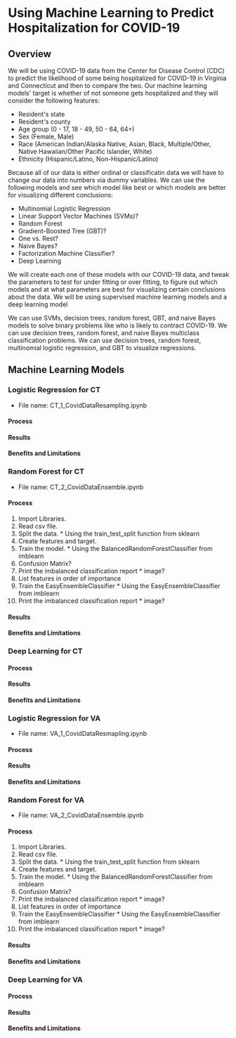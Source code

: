 # Using Machine Learning to Predict Hospitalization for COVID-19

## Overview

  We will be using COVID-19 data from the Center for Disease Control (CDC) to predict the likelihood of some being hospitalized for COVID-19 in Virginia and Connecticut and then to compare the two. Our machine learning models' target is whether of not someone gets hospitalized and they will consider the following features:
  
  * Resident's state
  * Resident's county
  * Age group (0 - 17, 18 - 49, 50 - 64, 64+)
  * Sex (Female, Male)
  * Race (American Indian/Alaska Native, Asian, Black, Multiple/Other, Native Hawaiian/Other Pacific Islander, White)
  * Ethnicity (Hispanic/Latino, Non-Hispanic/Latino)

  Because all of our data is either ordinal or classificatin data we will have to change our data into numbers via dummy variables. We can use the following models and see which model like best or which models are better for visualizing different conclusions:
  
  * Multinomial Logistic Regression
  * Linear Support Vector Machines (SVMs)?
  * Random Forest
  * Gradient-Boosted Tree (GBT)?
  * One vs. Rest?
  * Naive Bayes?
  * Factorization Machine Classifier?
  * Deep Learning

  We will create each one of these models with our COVID-19 data, and tweak the parameters to test for under fitting or over fitting, to figure out which models and at what parameters are best for visualizing certain conclusions about the data. We will be using supervised machine learning models and a deep learning model
  
  We can use SVMs, decision trees, random forest, GBT, and naive Bayes models to solve binary problems like who is likely to contract COVID-19. We can use decision trees, random forest, and naive Bayes multiclass classification problems. We can use decision trees, random forest, multinomial logistic regression, and GBT to visualize regressions.
  

## Machine Learning Models

### Logistic Regression for CT
  * File name: CT_1_CovidDataResampling.ipynb
#### Process
#### Results
#### Benefits and Limitations

### Random Forest for CT
  * File name: CT_2_CovidDataEnsemble.ipynb
#### Process
  1. Import Libraries.
  2. Read csv file.
  3. Split the data.
    * Using the train_test_split function from sklearn
  5. Create features and target.
  6. Train the model.
    * Using the BalancedRandomForestClassifier from imblearn
  7. Confusion Matrix?
  8. Print the imbalanced classification report
    * image?
  10. List features in order of importance
  11. Train the EasyEnsembleClassifier
    * Using the EasyEnsembleClassifier from imblearn
  13. Print the imbalanced classification report
    * image?
#### Results
#### Benefits and Limitations

### Deep Learning for CT
#### Process
#### Results
#### Benefits and Limitations

### Logistic Regression for VA
   * File name: VA_1_CovidDataResmapling.ipynb
#### Process
#### Results
#### Benefits and Limitations

### Random Forest for VA
  * File name: VA_2_CovidDataEnsemble.ipynb
#### Process
  1. Import Libraries.
  2. Read csv file.
  3. Split the data.
    * Using the train_test_split function from sklearn
  5. Create features and target.
  6. Train the model.
    * Using the BalancedRandomForestClassifier from imblearn
  7. Confusion Matrix?
  8. Print the imbalanced classification report
    * image?
  10. List features in order of importance
  11. Train the EasyEnsembleClassifier
    * Using the EasyEnsembleClassifier from imblearn
  13. Print the imbalanced classification report
    * image?
#### Results
#### Benefits and Limitations

### Deep Learning for VA
#### Process
#### Results
#### Benefits and Limitations
